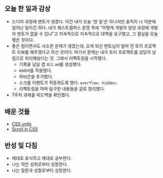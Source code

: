 ## 오늘 한 일과 감상

- 드디어 과정에 멘토가 생겼다. 이건 내가 오늘 '한 일'은 아니지만 솔직히 나 덕분에 일어난 일이긴 하다. 내가 패스트캠퍼스 운영 측에 "어떻게 개발자 양성 과정에 개발자 멘토가 없을 수 있냐"고 지속적으로 지속적으로 대책을 요구했고, 그 결실을 오늘 맺은 것이다. 
- 좋은 점이면서도 사소한 문제가 생겼는데, 오게 되신 멘토님이 얼마 전 토이 프로젝트 리뷰를 해주겠다고 하신 것이다. 여기서 문제는 내가 토이 프로젝트를 상당히 날림으로 처리해놨다는 것. 그래서 리팩토링을 시작했다.
  - 기록을 남길 겸 `회고.md`를 생성했다.
  - eslint를 적용했다.
  - 파비콘을 추가했다.
  - 스크롤 이벤트가 작동하도록 했다. `overflow: hidden;`
  - 리팩토링을 하며 탐구한 내용들을 글로 정리했다. 
- 7주차 과제를 피드백을 확인했다.

## 배운 것들
- [CSS units](https://github.com/lazy-sky/TIL/blob/main/HTML-CSS/css_units.md)
- [Scroll in CSS](https://github.com/lazy-sky/TIL/blob/main/HTML-CSS/scoll.md)

## 반성 및 다짐

- 제대로 휴식하고 제대로 공부한다.
- 나는 작은 성취로부터 성장한다.
- 나는 질문과 성찰로부터 성장한다.
